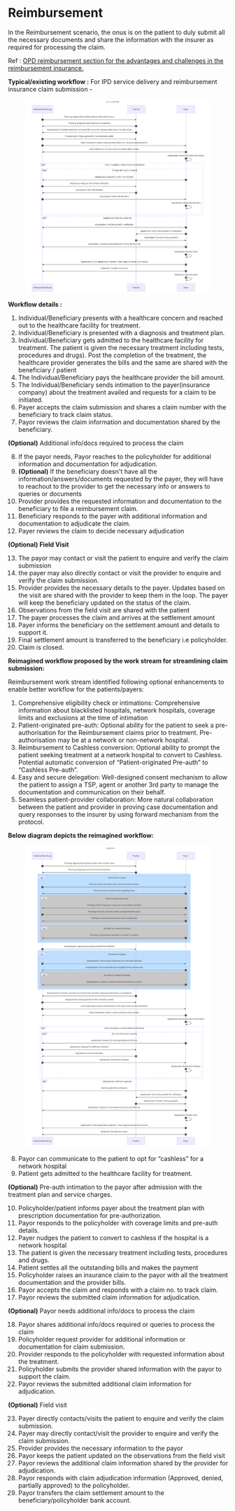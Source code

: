 # Reimbursement

In the Reimbursement scenario, the onus is on the patient to duly submit all the necessary documents and share the information with the insurer as required for processing the claim.

Ref : [OPD reimbursement section for the advantages and challenges in the reimbursement insurance.](../../opd/typical-workflows/reimbursement.md)

**Typical/existing workflow :** For IPD service delivery and reimbursement insurance claim submission -&#x20;



<figure><img src="../../../.gitbook/assets/IPD reimbursement as is (1).png" alt=""><figcaption></figcaption></figure>

**Workflow details :**&#x20;

1. Individual/Beneficiary presents with a healthcare concern and reached out to the healthcare facility for treatment.
2. Individual/Beneficiary is presented with a diagnosis and treatment plan.
3. Individual/Beneficiary gets admitted to the healthcare facility for treatment. The patient is given the necessary treatment including tests, procedures and drugs). Post the completion of the treatment, the healthcare provider generates the bills and the same are shared with the beneficiary / patient
4. The Individual/Beneficiary pays the healthcare provider the bill amount.
5. The Individual/Beneficiary sends intimation to the payer(insurance company) about the treatment availed and requests for a claim to be initiated.
6. Payer accepts the claim submission and shares a claim number with the beneficiary to track claim status.
7. Payor reviews the claim information and documentation shared by the beneficiary.

**(Optional)** Additional info/docs required to process the claim&#x20;

8. If the payor needs, Payor reaches to the policyholder for additional information and documentation for adjudication.
9. **(Optional)** If the beneficiary doesn't have all the information/answers/documents requested by the payer, they will have to reachout to the provider to get the necessary info or answers to queries or documents
10. Provider provides the requested information and documentation to the beneficiary to file a reimbursement claim.
11. Beneficiary responds to the payer with additional information and documentation to adjudicate the claim.
12. Payer reviews the claim to decide necessary adjudication

**(Optional) Field Visit**&#x20;

13. The payor may contact or visit the patient to enquire and verify the claim submission&#x20;
14. the payer may also directly contact or visit the provider to enquire and verify the claim submission.
15. Provider provides the necessary details to the payer. Updates based on the visit are shared with the provider to keep them in the loop. The payer will keep the beneficiary updated on the status of the claim.
16. Observations from the field visit are shared with the patient&#x20;
17. The payer processes the claim and arrives at the settlement amount
18. Payer informs the beneficiary on the settlement amount and details to support it.
19. Final settlement amount is transferred to the beneficiary i.e policyholder.
20. Claim is closed.

**Reimagined workflow proposed by the work stream for streamlining claim submission:**

Reimbursement work stream identified following optional enhancements to enable better workflow for the patients/payers:

1. Comprehensive eligibility check or intimations: Comprehensive information about blacklisted hospitals, network hospitals, coverage limits and exclusions at the time of intimation
2. Patient-originated pre-auth: Optional ability for the patient to seek a pre-authorisation for the Reimbursement claims prior to treatment. Pre-authorisation may be at a network or non-network hospital.
3. Reimbursement to Cashless conversion: Optional ability to prompt the patient seeking treatment at a network hospital to convert to Cashless. Potential automatic  conversion of “Patient-originated Pre-auth” to “Cashless Pre-auth”.
4. Easy and secure delegation:  Well-designed consent mechanism to allow the patient to assign a TSP, agent or another 3rd party to manage the documentation and communication on their behalf.
5. Seamless patient-provider collaboration: More natural collaboration between the patient and provider in proving case documentation and query responses to the insurer by using forward mechanism from the protocol.&#x20;

**Below diagram depicts the reimagined workflow:**



<figure><img src="../../../.gitbook/assets/IPD reimbursement reimagined workflow (1).png" alt=""><figcaption></figcaption></figure>

8. Payor can communicate to the patient to opt for “cashless” for a network hospital&#x20;
9. Patient gets admitted to the healthcare facility for treatment.

**(Optional)** Pre-auth intimation to the payor after admission with the treatment plan and service charges.

10. Policyholder/patient informs payer about the treatment plan with prescription documentation for pre-authorization.
11. Payor responds to the policyholder with coverage limits and pre-auth details.
12. Payer nudges the patient to convert to cashless if the hospital is a network hospital&#x20;
13. The patient is given the necessary treatment including tests, procedures and drugs.
14. Patient settles all the outstanding bills and makes the payment&#x20;
15. Policyholder raises an insurance claim to the payor with all the treatment documentation and the provider bills.
16. Payor accepts the claim and responds with a claim no. to track claim.
17. Payor reviews the submitted claim information for adjudication.

**(Optional)** Payor needs additional info/docs to process the claim

18. Payor shares additional info/docs required or queries to process the claim&#x20;
19. Policyholder request provider for additional information or documentation for claim submission.
20. Provider responds to the policyholder with requested information about the treatment.
21. Policyholder submits the provider shared information with the payor to support the claim.
22. Payor reviews the submitted additional claim information for adjudication.

**(Optional)** Field visit&#x20;

23. Payer directly contacts/visits the patient to enquire and verify the claim submission.
24. Payer may directly contact/visit the provider to enquire and verify the claim submission.
25. Provider provides the necessary information to the payor
26. Payor keeps the patient updated on the observations from the field visit&#x20;
27. Payor reviews the additional claim information shared by the provider for adjudication.
28. Payor responds with claim adjudication information (Approved, denied, partially approved) to the policyholder.
29. Payor transfers the claim settlement amount to the beneficiary/policyholder bank account.
